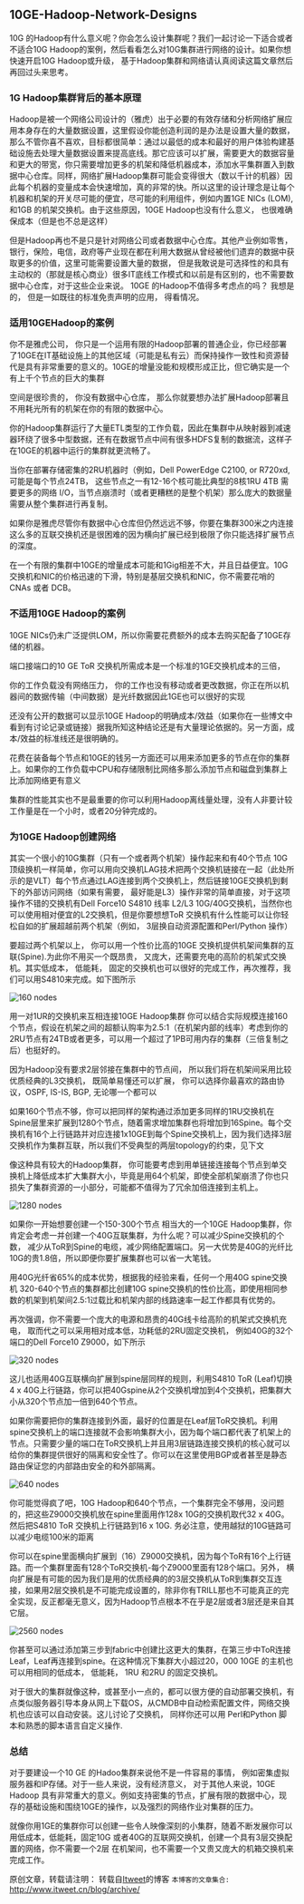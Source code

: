 10GE-Hadoop-Network-Designs
---

10G 的Hadoop有什么意义呢？你会怎么设计集群呢？我们一起讨论一下适合或者不适合10G Hadoop的案例，然后看看怎么对10G集群进行网络的设计。如果你想快速开启10G Hadoop或升级， 基于Hadoop集群和网络请认真阅读这篇文章然后再回过头来思考。

### 1G Hadoop集群背后的基本原理
Hadoop是被一个网络公司设计的（雅虎）出于必要的有效存储和分析网络扩展应用本身存在的大量数据设置，这里假设你能创造利润的是办法是设置大量的数据， 那么不管你喜不喜欢，目标都很简单：通过以最低的成本和最好的用户体验构建基础设施去处理大量数据设置来提高底线。那它应该可以扩展，需要更大的数据容量和更大的带宽，你只需要增加更多的机架和降低机器成本，添加水平集群置入到数据中心仓库。同样，网络扩展Hadoop集群可能会变得很大（数以千计的机器）因此每个机器的变量成本会快速增加，真的非常的快。所以这里的设计理念是让每个机器和机架的开关尽可能的便宜，尽可能的利用组件，例如内置1GE NICs (LOM),和1GB 的机架交换机。由于这些原因，10GE Hadoop也没有什么意义， 也很难确保成本（但是也不总是这样）

但是Hadoop再也不是只是针对网络公司或者数据中心仓库。其他产业例如零售，银行，保险，电信，政府等产业现在都在利用大数据从曾经被他们遗弃的数据中获取更多的价值，这里可能需要设置大量的数据， 但是我敢说是可选择性的和具有主动权的（那就是核心商业）很多IT底线工作模式和以前是有区别的，也不需要数据中心仓库，对于这些企业来说。 10GE 的Hadoop不值得多考虑点的吗？ 我想是的， 但是一如既往的标准免责声明的应用， 得看情况。

### 适用10GEHadoop的案例
你不是雅虎公司， 你只是一个运用有限的Hadoop部署的普通企业，你已经部署了10GE在IT基础设施上的其他区域（可能是私有云）而保持操作一致性和资源替代是具有非常重要的意义的。10GE的增量没能和规模形成正比，但它确实是一个有上千个节点的巨大的集群

空间是很珍贵的， 你没有数据中心仓库， 那么你就要想办法扩展Hadoop部署且不用耗光所有的机架在你的有限的数据中心。

你的Hadoop集群运行了大量ETL类型的工作负载，因此在集群中从映射器到减速器环绕了很多中型数据，还有在数据节点中间有很多HDFS复制的数据流，这样子在10GE的机器中运行的集群就更流畅了。


当你在部署存储密集的2RU机器时（例如，Dell PowerEdge C2100, or R720xd,可能是每个节点24TB， 这些节点之一有12-16个核可能比典型的8核1RU 4TB 需要更多的网络 I/O，当节点崩溃时（或者更糟糕的是整个机架）那么庞大的数据量需要从整个集群进行再复制。

如果你是雅虎尽管你有数据中心仓库但仍然远远不够，你要在集群300米之内连接这么多的互联交换机还是很困难的因为横向扩展已经到极限了你只能选择扩展节点的深度。

在一个有限的集群中10GE的增量成本可能和1Gig相差不大，并且日益便宜。10G交换机和NIC的价格迅速的下滑，特别是基层交换机和NIC，你不需要花哨的CNAs 或者 DCB。

### 不适用10GE Hadoop的案例
10GE NICs仍未广泛提供LOM，所以你需要花费额外的成本去购买配备了10GE存储的机器。

端口接端口的10 GE ToR 交换机所需成本是一个标准的1GE交换机成本的三倍， 

你的工作负载没有网络压力， 你的工作也没有移动或者更改数据，你正在所以机器间的数据传输（中间数据）是光纤数据因此1GE也可以很好的实现

还没有公开的数据可以显示10GE Hadoop的明确成本/效益（如果你在一些博文中看到有讨论记录或链接）据我所知这种结论还是有大量理论依据的。另一方面，成本/效益的标准线还是很明确的。

花费在装备每个节点和10GE的钱另一方面还可以用来添加更多的节点在你的集群上。如果你的工作负载中CPU和存储限制比网络多那么添加节点和磁盘到集群上比添加网络更有意义

集群的性能其实也不是最重要的你可以利用Hadoop离线量处理，没有人非要计较工作量是在一个小时，或者20分钟完成的。

### 为10GE Hadoop创建网络
其实一个很小的10G集群（只有一个或者两个机架）操作起来和有40个节点 10G顶级换机一样简单，你可以用向交换机LAG技术把两个交换机链接在一起（此处所示的是VLT）每个节点通过LAG连接到两个交换机上，然后链接10GE交换机到剩下的外部访问网络（如果有需要， 最好能是L3）操作非常的简单直接，对于这项操作不错的交换机有Dell Force10 S4810 线率 L2/L3 10G/40G交换机，当然你也可以使用相对便宜的L2交换机，但是你要想想ToR 交换机有什么性能可以让你轻松自如的扩展超越前两个机架（例如， 3层换自动资源配置和Perl/Python 操作）

要超过两个机架以上， 你可以用一个性价比高的10GE 交换机提供机架间集群的互联(Spine).为此你不用买一个既昂贵， 又庞大，还需要充电的高阶的机架式交换机。其实低成本， 低能耗， 固定的交换机也可以很好的完成工作，再次推荐，我们可以用S4810来完成。如下图所示

![160 nodes](http://itweet.github.io/screenshots/new/160-nodes.png)

用一对1UR的交换机来互相连接10GE Hadoop集群 你可以结合实际规模连接160个节点，假设在机架之间的超额认购率为2.5:1（在机架内部的线率）考虑到你的2RU节点有24TB或者更多，可以用一个超过了1PB可用内存的集群（三倍复制之后）也挺好的。

因为Hadoop没有要求2层邻接在集群中的节点间， 所以我们将在机架间采用比较优质经典的L3交换机， 既简单易懂还可以扩展， 你可以选择你最喜欢的路由协议，OSPF, IS-IS, BGP, 无论哪一个都可以

如果160个节点不够，你可以把同样的架构通过添加更多同样的1RU交换机在Spine层里来扩展到1280个节点，随着需求增加集群也将增加到16Spine。每个交换机有16个上行链路并对应连接1x10GE到每个Spine交换机上，因为我们选择3层交换机作为集群互联，所以我们不受典型的两层topology的约束，见下文

像这种具有较大的Hadoop集群， 你可能要考虑到用单链接连接每个节点到单交换机上降低成本扩大集群大小，毕竟是用64个机架，即使全部机架崩溃了你也只损失了集群资源的一小部分，可能都不值得为了冗余加倍连接到主机上。

![1280 nodes](http://itweet.github.io/screenshots/new/1280-nodes.png)

如果你一开始想要创建一个150-300个节点 相当大的一个10GE Hadoop集群，你肯定会考虑一并创建一个40G互联集群，为什么呢？可以减少Spine交换机的个数， 减少从ToR到Spine的电缆，减少网络配置端口。另一大优势是40G的光纤比10G的贵1.8倍，所以即便你要扩展集群也可以省一大笔钱。

用40G光纤省65%的成本优势，根据我的经验来看，任何一个用40G spine交换机 320-640个节点的集群都比创建10G spine交换机的性价比高，即使用相同参数的机架到机架间2.5:1过载比和机架内部的线路速率一起工作都具有优势的。

再次强调，你不需要一个庞大的电源和昂贵的40G线卡给高阶的机架式交换机充电， 取而代之可以采用相对成本低，功耗低的2RU固定交换机， 例如40G的32个端口的Dell Force10 Z9000，如下所示

![320 nodes](http://itweet.github.io/screenshots/new/320-nodes.png)

这儿也适用40G互联横向扩展到spine层同样的规则，利用S4810 ToR (Leaf)切换4 x 40G上行链路，你可以把40Gspine从2个交换机增加到4个交换机，把集群大小从320个节点加一倍到640个节点。

如果你需要把你的集群连接到外面，最好的位置是在Leaf层ToR交换机。利用spine交换机上的端口连接就不会影响集群大小，因为每个端口都代表了机架上的节点。只需要少量的端口在ToR交换机上并且用3层链路连接交换机的核心就可以给你的集群提供很好的隔离和安全性了。你可以在这里使用BGP或者甚至是静态路由保证您的内部路由安全的和外部隔离。
 
![640 nodes](http://itweet.github.io/screenshots/new/640-nodes.png)

你可能觉得疯了吧，10G Hadoop和640个节点，一个集群完全不够用，没问题的，把这些Z9000交换机放在spine里面用作128x 10G的交换机取代32 x 40G。然后把S4810 ToR
交换机上行链路到16 x 10G. 务必注意，使用越狱的10G链路可以减少电缆100米的距离

你可以在spine里面横向扩展到（16）Z9000交换机，因为每个ToR有16个上行链路。而一个集群里面有128个ToR交换机-每个Z9000里面有128个端口。另外， 横向扩展是有可能的因为我们是用的优质经典的的3层交换机从ToR到集群交互连接，如果用2层交换机是不可能完成设置的，除非你有TRILL那也不可能真正的完全实现，反正都毫无意义，因为Hadoop节点根本不在乎是2层或者3层还是来自其它层。

![2560 nodes](http://itweet.github.io/screenshots/new/2560-nodes.png)

你甚至可以通过添加第三步到fabric中创建比这更大的集群，在第三步中ToR连接Leaf，Leaf再连接到spine。在这种情况下集群大小超过20，000 10GE 的主机也可以用相同的低成本， 低能耗， 1RU 和2RU 的固定交换机。

对于很大的集群就像这种，或甚至小一点的，都可以很方便的自动部署交换机，有点类似服务器引导本身从网上下载OS，从CMDB中自动检索配置文件，网络交换机也应该可以自动安装。这儿讨论了交换机， 同样你还可以用 Perl和Python 脚本和熟悉的脚本语言自定义操作.

### 总结
对于要建设一个10 GE 的Hadoo集群来说他不是一件容易的事情， 例如密集虚拟服务器和IP存储。对于一些人来说，没有经济意义， 对于其他人来说，10GE Hadoop 具有非常重大的意义。例如支持密集的节点，扩展有限的数据中心，现存的基础设施和围绕10GE的操作，以及强烈的网络作业对集群的压力。

就像你用1GE的集群你可以创建一些令人映像深刻的小集群，随着不断发展你可以用低成本，低能耗，固定10G 或者40G的互联网交换机，创建一个具有3层交换配置的网络，你不需要一个2层 在机架间，也不需要一个又贵又庞大的机箱交换机来完成工作。


原创文章，转载请注明： 转载自[Itweet](http://www.itweet.cn)的博客
`本博客的文章集合:` http://www.itweet.cn/blog/archive/